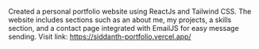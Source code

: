 Created a personal portfolio website using ReactJs and Tailwind CSS. The website includes sections such as an about me, my projects, a skills section, and a contact page integrated with EmailJS for easy message sending.
Visit link: https://siddanth-portfolio.vercel.app/
